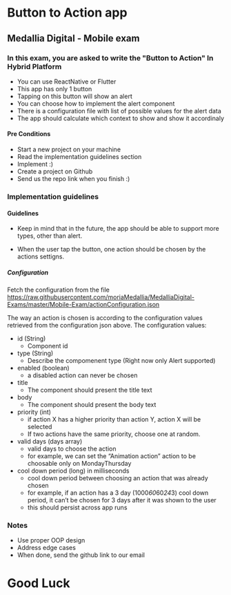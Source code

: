 # Button to Action app
## Medallia Digital - Mobile exam
### In this exam, you are asked to write the "Button to Action" In Hybrid Platform

* You can use ReactNative or Flutter
* This app has only 1 button
* Tapping on this button will show an alert
* You can choose how to implement the alert component
* There is a configuration file with list of possible values for the alert data
* The app should calculate which context to show and show it accordinaly


#### Pre Conditions
* Start a new project on your machine
* Read the implementation guidelines section
* Implement :)
* Create a project on Github 
* Send us the repo link when you finish :) 

### Implementation guidelines

#### Guidelines

* Keep in mind that in the future, the app should be able to support more types, other than alert.

- When the user tap the button, one action should be chosen by the actions settigns.

##### Configuration 

Fetch the configuration from the file https://raw.githubusercontent.com/moriaMedallia/MedalliaDigital-Exams/master/Mobile-Exam/actionConfiguration.json 

The way an action is chosen is according to the configuration values retrieved from the configuration json above.
The configuration values:

* id (String)
    * Component id 
* type (String)
    * Describe the compomenent type (Right now only Alert supported)
* enabled (boolean)
    * a disabled action can never be chosen
* title
    * The component should present the title text 
* body
    * The component should present the body text 
* priority (int)
    * if action X has a higher priority than action Y, action X will be selected
    * If two actions have the same priority, choose one at random.
* valid days (days array)
    * valid days to choose the action
    * for example, we can set the “Animation action” action to be choosable only on Monday­Thursday
* cool down period (long) in milliseconds
    * cool down period between choosing an action that was already chosen
    * for example, if an action has a 3 day (1000*60*60*24*3) cool down period, it can’t be chosen for 3 days after it was shown to the user
    * this should persist across app runs
 

### Notes
* Use proper OOP design
* Address edge cases
* When done, send the github link to our email


# Good Luck
